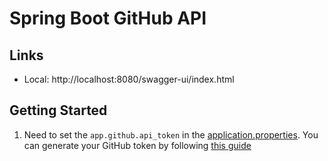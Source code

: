 # Spring Boot GitHub API

## Links

- Local: http://localhost:8080/swagger-ui/index.html

## Getting Started

1. Need to set the `app.github.api_token` in
   the [application.properties](src%2Fmain%2Fresources%2Fapplication.properties). You can generate your GitHub token 
by following [this guide](https://docs.github.com/en/authentication/keeping-your-account-and-data-secure/creating-a-personal-access-token)